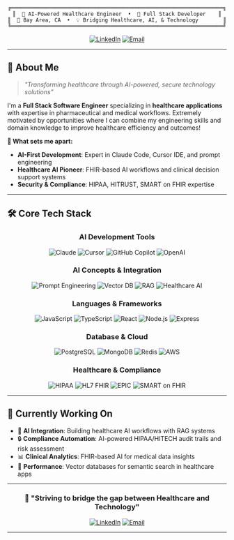 <div align="center">
  
  ```ascii
  ╔════════════════════════════════════════════════════════════════════╗
  ║  🤖 AI-Powered Healthcare Engineer  •  🚀 Full Stack Developer    ║
  ║  📍 Bay Area, CA  •  💡 Bridging Healthcare, AI, & Technology        ║
  ╚════════════════════════════════════════════════════════════════════╝
  ```
  
  [![LinkedIn](https://img.shields.io/badge/Connect-0077B5?style=for-the-badge&logo=linkedin&logoColor=white)](https://www.linkedin.com/in/ngophanthinh/)
  [![Email](https://img.shields.io/badge/Email-D14836?style=for-the-badge&logo=gmail&logoColor=white)](mailto:ngophanthinh@gmail.com)

</div>

---

## 🎯 **About Me**

> *"Transforming healthcare through AI-powered, secure technology solutions"*

I'm a **Full Stack Software Engineer** specializing in **healthcare applications** with expertise in pharmaceutical and medical workflows. Extremely motivated by opportunities where I can combine my engineering skills and domain knowledge to improve healthcare efficiency and outcomes!

**🌟 What sets me apart:**
- **AI-First Development**: Expert in Claude Code, Cursor IDE, and prompt engineering
- **Healthcare AI Pioneer**: FHIR-based AI workflows and clinical decision support systems
- **Security & Compliance**: HIPAA, HITRUST, SMART on FHIR expertise

---

## 🛠️ **Core Tech Stack**

<div align="center">
<div align="center">

### **AI Development Tools**
![Claude](https://img.shields.io/badge/Claude_Code-FF6B35?style=for-the-badge&logo=anthropic&logoColor=white)
![Cursor](https://img.shields.io/badge/Cursor_IDE-000000?style=for-the-badge&logo=cursor&logoColor=white)
![GitHub Copilot](https://img.shields.io/badge/GitHub_Copilot-000000?style=for-the-badge&logo=github&logoColor=white)
![OpenAI](https://img.shields.io/badge/OpenAI-412991?style=for-the-badge&logo=openai&logoColor=white)

### **AI Concepts & Integration**
![Prompt Engineering](https://img.shields.io/badge/Prompt_Engineering-FF4B4B?style=for-the-badge&logo=brain&logoColor=white)
![Vector DB](https://img.shields.io/badge/Vector_Databases-4285F4?style=for-the-badge&logo=database&logoColor=white)
![RAG](https://img.shields.io/badge/RAG_Systems-00D4AA?style=for-the-badge&logo=retrieval&logoColor=white)
![Healthcare AI](https://img.shields.io/badge/Healthcare_AI-FF6B9D?style=for-the-badge&logo=medical&logoColor=white)

</div>


### **Languages & Frameworks**
![JavaScript](https://img.shields.io/badge/JavaScript-F7DF1E?style=for-the-badge&logo=javascript&logoColor=black)
![TypeScript](https://img.shields.io/badge/TypeScript-3178C6?style=for-the-badge&logo=typescript&logoColor=white)
![React](https://img.shields.io/badge/React-61DAFB?style=for-the-badge&logo=react&logoColor=black)
![Node.js](https://img.shields.io/badge/Node.js-339933?style=for-the-badge&logo=node.js&logoColor=white)
![Express](https://img.shields.io/badge/Express-000000?style=for-the-badge&logo=express&logoColor=white)

### **Database & Cloud**
![PostgreSQL](https://img.shields.io/badge/PostgreSQL-336791?style=for-the-badge&logo=postgresql&logoColor=white)
![MongoDB](https://img.shields.io/badge/MongoDB-47A248?style=for-the-badge&logo=mongodb&logoColor=white)
![Redis](https://img.shields.io/badge/Redis-DC382D?style=for-the-badge&logo=redis&logoColor=white)
![AWS](https://img.shields.io/badge/AWS-232F3E?style=for-the-badge&logo=amazon-aws&logoColor=white)

### **Healthcare & Compliance**
![HIPAA](https://img.shields.io/badge/HIPAA-4A90E2?style=for-the-badge&logo=security&logoColor=white)
![HL7 FHIR](https://img.shields.io/badge/HL7_FHIR-FF6B6B?style=for-the-badge&logo=healthcare&logoColor=white)
![EPIC](https://img.shields.io/badge/EPIC_EHR-00A86B?style=for-the-badge&logo=medical&logoColor=white)
![SMART on FHIR](https://img.shields.io/badge/SMART_on_FHIR-8B5CF6?style=for-the-badge&logo=fhir&logoColor=white)

</div>

---

## 🌱 **Currently Working On**

- 🤖 **AI Integration**: Building healthcare AI workflows with RAG systems
- 🔒 **Compliance Automation**: AI-powered HIPAA/HITECH audit trails and risk assessment
- 📊 **Clinical Analytics**: FHIR-based AI for medical data insights
- 🚀 **Performance**: Vector databases for semantic search in healthcare apps

---

<div align="center">

### 🎯 **"Striving to bridge the gap between Healthcare and Technology"**

[![LinkedIn](https://img.shields.io/badge/LinkedIn-Connect-0077B5?style=for-the-badge&logo=linkedin)](https://www.linkedin.com/in/ngophanthinh/)
[![Email](https://img.shields.io/badge/Email-Contact-D14836?style=for-the-badge&logo=gmail)](mailto:ngophanthinh@gmail.com)

---

</div>
